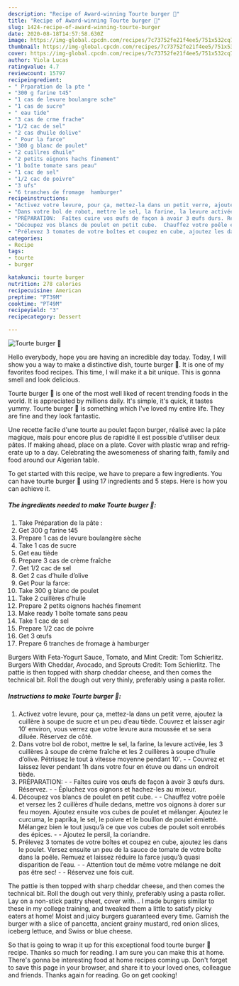```yaml
---
description: "Recipe of Award-winning Tourte burger 🍔"
title: "Recipe of Award-winning Tourte burger 🍔"
slug: 1424-recipe-of-award-winning-tourte-burger
date: 2020-08-18T14:57:58.630Z
image: https://img-global.cpcdn.com/recipes/7c73752fe21f4ee5/751x532cq70/tourte-burger-🍔-photo-principale-de-la-recette.jpg
thumbnail: https://img-global.cpcdn.com/recipes/7c73752fe21f4ee5/751x532cq70/tourte-burger-🍔-photo-principale-de-la-recette.jpg
cover: https://img-global.cpcdn.com/recipes/7c73752fe21f4ee5/751x532cq70/tourte-burger-🍔-photo-principale-de-la-recette.jpg
author: Viola Lucas
ratingvalue: 4.7
reviewcount: 15797
recipeingredient:
- " Prparation de la pte "
- "300 g farine t45"
- "1 cas de levure boulangre sche"
- "1 cas de sucre"
- " eau tide"
- "3 cas de crme frache"
- "1/2 cac de sel"
- "2 cas dhuile dolive"
- " Pour la farce"
- "300 g blanc de poulet"
- "2 cuillres dhuile"
- "2 petits oignons hachs finement"
- "1 boîte tomate sans peau"
- "1 cac de sel"
- "1/2 cac de poivre"
- "3 ufs"
- "6 tranches de fromage  hamburger"
recipeinstructions:
- "Activez votre levure, pour ça, mettez-la dans un petit verre, ajoutez la cuillère à soupe de sucre et un peu d’eau tiède. Couvrez et laisser agir 10′ environ, vous verrez que votre levure aura moussée et se sera diluée. Réservez de côté."
- "Dans votre bol de robot, mettre le sel, la farine, la levure activée, les 3 cuillères à soupe de crème fraîche et les 2 cuillères à soupe d’huile d’olive. Pétrissez le tout à vitesse moyenne pendant 10′.  Couvrez et laissez lever pendant 1h dans votre four en étuve ou dans un endroit tiède."
- "PRÉPARATION:  Faîtes cuire vos œufs de façon à avoir 3 œufs durs. Réservez.  Épluchez vos oignons et hachez-les au mixeur."
- "Découpez vos blancs de poulet en petit cube.  Chauffez votre poêle et versez les 2 cuillères d’huile dedans, mettre vos oignons à dorer sur feu moyen. Ajoutez ensuite vos cubes de poulet et mélanger. Ajoutez le curcuma, le paprika, le sel, le poivre et le bouillon de poulet émietté. Mélangez bien le tout jusqu’à ce que vos cubes de poulet soit enrobés des épices.  Ajoutez le persil, la coriandre."
- "Prélevez 3 tomates de votre boîtes et coupez en cube, ajoutez les dans le poulet. Versez ensuite un peu de la sauce de tomate de votre boîte dans la poêle. Remuez et laissez réduire la farce jusqu’à quasi disparition de l’eau.  Attention tout de même votre mélange ne doit pas être sec!  Réservez une fois cuit."
categories:
- Recipe
tags:
- tourte
- burger

katakunci: tourte burger 
nutrition: 278 calories
recipecuisine: American
preptime: "PT39M"
cooktime: "PT49M"
recipeyield: "3"
recipecategory: Dessert

---
```



![Tourte burger 🍔](https://img-global.cpcdn.com/recipes/7c73752fe21f4ee5/751x532cq70/tourte-burger-🍔-photo-principale-de-la-recette.jpg)

Hello everybody, hope you are having an incredible day today. Today, I will show you a way to make a distinctive dish, tourte burger 🍔. It is one of my favorites food recipes. This time, I will make it a bit unique. This is gonna smell and look delicious.

Tourte burger 🍔 is one of the most well liked of recent trending foods in the world. It is appreciated by millions daily. It's simple, it's quick, it tastes yummy. Tourte burger 🍔 is something which I've loved my entire life. They are fine and they look fantastic.

Une recette facile d&#39;une tourte au poulet façon burger, réalisé avec la pâte magique, mais pour encore plus de rapidité il est possible d&#39;utiliser deux pâtes. If making ahead, place on a plate. Cover with plastic wrap and refrig­erate up to a day. Celebrating the awesomeness of sharing faith, family and food around our Algerian table.


To get started with this recipe, we have to prepare a few ingredients. You can have tourte burger 🍔 using 17 ingredients and 5 steps. Here is how you can achieve it.

<!--inarticleads1-->

##### The ingredients needed to make Tourte burger 🍔:

1. Take  Préparation de la pâte :
1. Get 300 g farine t45
1. Prepare 1 cas de levure boulangère sèche
1. Take 1 cas de sucre
1. Get  eau tiède
1. Prepare 3 cas de crème fraîche
1. Get 1/2 cac de sel
1. Get 2 cas d’huile d’olive
1. Get  Pour la farce:
1. Take 300 g blanc de poulet
1. Take 2 cuillères d&#39;huile
1. Prepare 2 petits oignons hachés finement
1. Make ready 1 boîte tomate sans peau
1. Take 1 cac de sel
1. Prepare 1/2 cac de poivre
1. Get 3 œufs
1. Prepare 6 tranches de fromage à hamburger


Burgers With Feta-Yogurt Sauce, Tomato, and Mint Credit: Tom Schierlitz. Burgers With Cheddar, Avocado, and Sprouts Credit: Tom Schierlitz. The pattie is then topped with sharp cheddar cheese, and then comes the technical bit. Roll the dough out very thinly, preferably using a pasta roller. 

<!--inarticleads2-->

##### Instructions to make Tourte burger 🍔:

1. Activez votre levure, pour ça, mettez-la dans un petit verre, ajoutez la cuillère à soupe de sucre et un peu d’eau tiède. Couvrez et laisser agir 10′ environ, vous verrez que votre levure aura moussée et se sera diluée. Réservez de côté.
1. Dans votre bol de robot, mettre le sel, la farine, la levure activée, les 3 cuillères à soupe de crème fraîche et les 2 cuillères à soupe d’huile d’olive. Pétrissez le tout à vitesse moyenne pendant 10′. -  - Couvrez et laissez lever pendant 1h dans votre four en étuve ou dans un endroit tiède.
1. PRÉPARATION: -  - Faîtes cuire vos œufs de façon à avoir 3 œufs durs. Réservez. -  - Épluchez vos oignons et hachez-les au mixeur.
1. Découpez vos blancs de poulet en petit cube. -  - Chauffez votre poêle et versez les 2 cuillères d’huile dedans, mettre vos oignons à dorer sur feu moyen. Ajoutez ensuite vos cubes de poulet et mélanger. Ajoutez le curcuma, le paprika, le sel, le poivre et le bouillon de poulet émietté. Mélangez bien le tout jusqu’à ce que vos cubes de poulet soit enrobés des épices. -  - Ajoutez le persil, la coriandre.
1. Prélevez 3 tomates de votre boîtes et coupez en cube, ajoutez les dans le poulet. Versez ensuite un peu de la sauce de tomate de votre boîte dans la poêle. Remuez et laissez réduire la farce jusqu’à quasi disparition de l’eau. -  - Attention tout de même votre mélange ne doit pas être sec! -  - Réservez une fois cuit.


The pattie is then topped with sharp cheddar cheese, and then comes the technical bit. Roll the dough out very thinly, preferably using a pasta roller. Lay on a non-stick pastry sheet, cover with… I made burgers similar to these in my college training, and tweaked them a little to satisfy picky eaters at home! Moist and juicy burgers guaranteed every time. Garnish the burger with a slice of pancetta, ancient grainy mustard, red onion slices, iceberg lettuce, and Swiss or blue cheese. 

So that is going to wrap it up for this exceptional food tourte burger 🍔 recipe. Thanks so much for reading. I am sure you can make this at home. There's gonna be interesting food at home recipes coming up. Don't forget to save this page in your browser, and share it to your loved ones, colleague and friends. Thanks again for reading. Go on get cooking!
